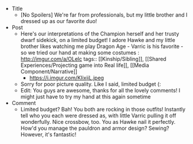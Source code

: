 - Title
	- [No Spoilers] We're far from professionals, but my little brother and I dressed up as our favorite duo!
- Post
	- Here's our interpretations of the Champion herself and her trusty dwarf sidekick, on a limited budget! I adore Hawke and my little brother likes watching me play Dragon Age - Varric is his favorite - so we tried our hand at making some costumes : http://imgur.com/a/OLelc
	  tags:: [[Kinship/Sibling]], [[Shared Experiences/Projecting game into Real life]], [[Media Component/Narrative]]
		- https://i.imgur.com/KIixijL.jpeg
	- Sorry for poor picture quality. Like I said, limited budget (:
	- Edit: You guys are awesome, thanks for all the lovely comments! I might just have to try my hand at this again sometime
- Comment
	- Limited budget? Bah! You both are rocking in those outfits! Instantly tell who you each were dressed as, with little Varric pulling it off wonderfully. Nice crossbow, too. You as Hawke nail it perfectly. How'd you manage the pauldron and armor design? Sewing? However, it's fantastic!